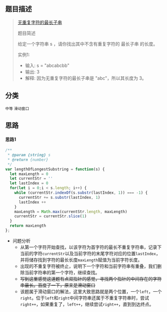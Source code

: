 ## 题目描述

> [无重复字符的最长子串](https://leetcode-cn.com/problems/longest-substring-without-repeating-characters/)
>
>题目简述
>
>给定一个字符串 s ，请你找出其中不含有重复字符的 最长子串 的长度。
>
>实例1:
>- 输入: s = "abcabcbb"
>- 输出: 3 
>- 解释: 因为无重复字符的最长子串是 "abc"，所以其长度为 3。

## 分类
`中等` `滑动窗口`

## 思路
#### 思路1
```javascript
/**
 * @param {string} s
 * @return {number}
 */
var lengthOfLongestSubstring = function(s) {
  let maxLength = 0
  let currentStr = ''
  let lastIndex = 0
  for(let i = 0;i < s.length; i++) {
    while (currentStr.indexOf(s.substr(lastIndex, 1)) === -1) {
      currentStr += s.substr(lastIndex, 1)
      lastIndex ++
    }
    maxLength = Math.max(currentStr.length, maxLength)
    currentStr = currentStr.slice(1)
  }
  return maxLength
};
```
- 问题分析
  - 从第一个字符开始查找，以该字符为首字符的最长不重复字符串，记录下当前的字符`currentStr`以及当前字符的末尾字符对应的位置`lastIndex`，并将储存找到字符的最长长度`maxLength`赋值为当前字符长度。
  - 出现的不重复字符被终止，说明下一个字符和当前字符串有重叠，我们删除当前字符串的第一个字符，继续查找。
  - <s>写到这里感觉这道题有点双指针的感觉，寻找两个指针的中间存在的字符串最长。百度了一下，原来是滑动窗口</s>
  - 该题属于滑动窗口的解法，这里大致思路就是两个位置，一个`left`，一个`right`。位于`left`和`right`中间字符串还属于不重复字符串时，尝试`right++`，如果重复了，`left++`，继续尝试`right++`，直到到达终点。
